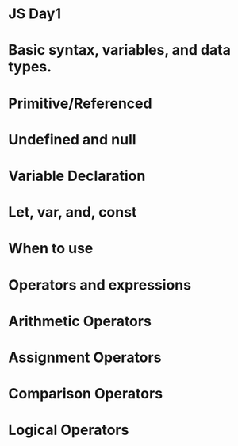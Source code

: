# JS Day1 
# Basic syntax, variables, and data types.
# Primitive/Referenced
# Undefined and null
# Variable Declaration
# Let, var, and, const
# When to use
# Operators and expressions
# Arithmetic Operators
# Assignment Operators
# Comparison Operators
# Logical Operators

